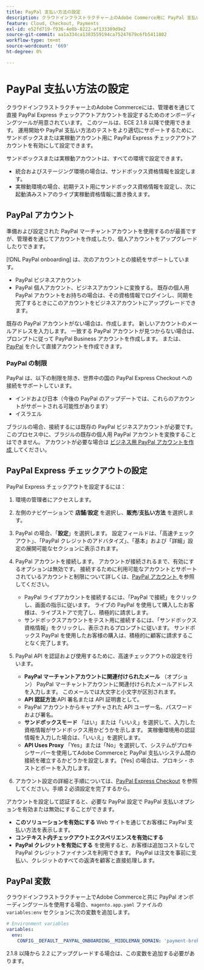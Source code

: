 ```yaml
---
title: PayPal 支払い方法の設定
description: クラウドインフラストラクチャー上のAdobe Commerce用に PayPal 支払い方法を設定します。
feature: Cloud, Checkout, Payments
exl-id: e52fd719-f936-4e8b-8222-af133389d9e2
source-git-commit: aa1a334ca1383559194ca75247679c6fb5411802
workflow-type: tm+mt
source-wordcount: '669'
ht-degree: 0%

---
```


# PayPal 支払い方法の設定

クラウドインフラストラクチャー上のAdobe Commerceには、管理者を通じて直接 PayPal Express チェックアウトアカウントを設定するためのオンボーディングツールが用意されています。 このツールは、ECE 2.1.8 以降で使用できます。 運用開始や PayPal 支払い方法のテストをより適切にサポートするために、サンドボックスまたは実稼動アカウント用に PayPal Express チェックアウトアカウントを有効にして設定できます。

サンドボックスまたは実稼動アカウントは、すべての環境で設定できます。

* 統合およびステージング環境の場合は、サンドボックス資格情報を設定します。
* 実稼動環境の場合、初期テスト用にサンドボックス資格情報を設定し、次に起動済みストアのライブ実稼動資格情報に置き換えます。

## PayPal アカウント

準備および設定された PayPal マーチャントアカウントを使用するのが最善ですが、管理者を通じてアカウントを作成したり、個人アカウントをアップグレードしたりできます。

[!DNL PayPal onboarding] は、次のアカウントとの接続をサポートしています。

* PayPal ビジネスアカウント
* PayPal 個人アカウント、ビジネスアカウントに変換する。 既存の個人用 PayPal アカウントをお持ちの場合は、その資格情報でログインし、同期を完了するときにこのアカウントをビジネスアカウントにアップグレードできます。

既存の PayPal アカウントがない場合は、作成します。 新しいアカウントのメールアドレスを入力します。 一致する PayPal アカウントが見つからない場合は、プロンプトに従って PayPal Business アカウントを作成します。 または、[PayPal](https://www.paypal.com/us/webapps/mpp/account-selection) を介して直接アカウントを作成できます。

### PayPal の制限

PayPal は、以下の制限を除き、世界中の国の PayPal Express Checkout への接続をサポートしています。

* インドおよび日本（今後の PayPal のアップデートでは、これらのアカウントがサポートされる可能性があります）
* イスラエル

ブラジルの場合、接続するには既存の PayPal ビジネスアカウントが必要です。 このプロセス中に、ブラジルの既存の個人用 PayPal アカウントを変換することはできません。 アカウントが必要な場合は [ ビジネス用 PayPal アカウントを作成 ](https://www.paypal.com/us/webapps/mpp/account-selection) してください。

## PayPal Express チェックアウトの設定

PayPal Express チェックアウトを設定するには：

1. 環境の管理者にアクセスします。
1. 左側のナビゲーションで **店舗**/**設定** を選択し、**販売**/**支払い方法** を選択します。
1. PayPal の場合、「**設定**」を選択します。 設定フィールドは、「高速チェックアウト」、「PayPal クレジットのアドバタイズ」、「基本」および「詳細」設定の展開可能なセクションに表示されます。
1. PayPal アカウントを接続します。 アカウントが接続されるまで、有効にするオプションは無効です。 接続するために利用可能なアカウントとサポートされているアカウントと制限について詳しくは、[PayPal アカウント ](#paypal-account) を参照してください。

   * PayPal ライブアカウントを接続するには、「PayPal で接続」をクリックし、画面の指示に従います。 ライブの PayPal を使用して購入したお客様は、ライブストアで完了し、積極的に請求します。
   * サンドボックスアカウントをテスト用に接続するには、「サンドボックス資格情報」をクリックし、表示されるプロンプトに従います。 サンドボックス PayPal を使用したお客様の購入は、積極的に顧客に請求することなく完了します。

1. PayPal API を認証および使用するために、高速チェックアウトの設定を行います。

   * **PayPal マーチャントアカウントに関連付けられたメール** （オプション） PayPal マーチャントアカウントに関連付けられたメールアドレスを入力します。 このメールでは大文字と小文字が区別されます。
   * **API 認証方法**:API 署名または API 証明書として。
   * PayPal アカウントからキャプチャされた API ユーザー名、パスワードおよび署名。
   * **サンドボックスモード** 「はい」または「いいえ」を選択して、入力した資格情報がサンドボックス用かどうかを示します。 実稼働環境用の認証情報を入力した場合は、「いいえ」を選択します。
   * **API Uses Proxy** 「Yes」または「No」を選択して、システムがプロキシサーバーを使用してAdobe Commerceと PayPal 支払いシステム間の接続を確立するかどうかを設定します。 [Yes] の場合は、プロキシ・ホストとポートを入力します。

1. アカウント設定の詳細と手順については、[PayPal Express Checkout](https://docs.magento.com/user-guide/payment/paypal-express-checkout.html) を参照してください。手順 2 必須設定を完了するから。

アカウントを設定して認証すると、必要な PayPal 設定で PayPal 支払いオプションを有効または無効にすることができます。

* **このソリューションを有効にする** Web サイトを通じてお客様に PayPal 支払い方法を表示します。
* **コンテキスト内チェックアウトエクスペリエンスを有効にする**
* **PayPal クレジットを有効にする** を使用すると、お客様は追加コストなしで PayPal クレジットファイナンスを利用できます。 PayPal は注文を事前に支払い、クレジットのすべての返済を顧客と直接処理します。

## PayPal 変数

クラウドインフラストラクチャー上でAdobe Commerceと共に PayPal オンボーディングツールを使用する場合、`magento.app.yaml` ファイルの `variables:env` セクションに次の変数を追加します。

```yaml
# Environment variables
variables:
  env:
    CONFIG__DEFAULT__PAYPAL_ONBOARDING__MIDDLEMAN_DOMAIN: 'payment-broker.magento.com'
```

2.1.8 以降から 2.2 にアップグレードする場合は、この変数を追加する必要があります。
